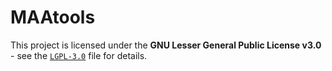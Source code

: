 # MAAtools


This project is licensed under the **GNU Lesser General Public License v3.0** - 
see the [`LGPL-3.0`](./LICENSE.md) file for details.
